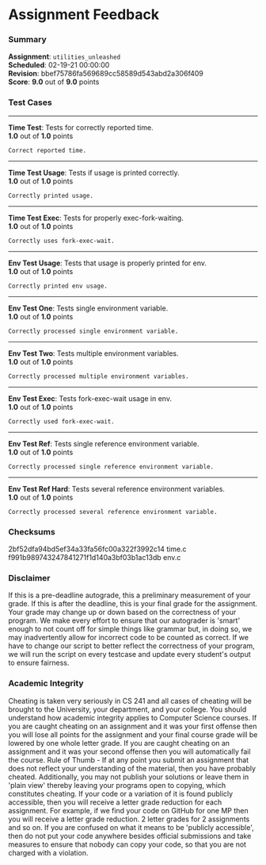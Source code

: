 # Assignment Feedback

### Summary

**Assignment**: `utilities_unleashed`  
**Scheduled**: 02-19-21 00:00:00  
**Revision**: bbef75786fa569689cc58589d543abd2a306f409  
**Score**: **9.0** out of **9.0** points

### Test Cases
---

**Time Test**: Tests for correctly reported time.  
**1.0** out of **1.0** points
```
Correct reported time.
```
---

**Time Test Usage**: Tests if usage is printed correctly.  
**1.0** out of **1.0** points
```
Correctly printed usage.
```
---

**Time Test Exec**: Tests for properly exec-fork-waiting.  
**1.0** out of **1.0** points
```
Correctly uses fork-exec-wait.
```
---

**Env Test Usage**: Tests that usage is properly printed for env.  
**1.0** out of **1.0** points
```
Correctly printed env usage.
```
---

**Env Test One**: Tests single environment variable.  
**1.0** out of **1.0** points
```
Correctly processed single environment variable.
```
---

**Env Test Two**: Tests multiple environment variables.  
**1.0** out of **1.0** points
```
Correctly processed multiple environment variables.
```
---

**Env Test Exec**: Tests fork-exec-wait usage in env.  
**1.0** out of **1.0** points
```
Correctly used fork-exec-wait.
```
---

**Env Test Ref**: Tests single reference environment variable.  
**1.0** out of **1.0** points
```
Correctly processed single reference environment variable.
```
---

**Env Test Ref Hard**: Tests several reference environment variables.  
**1.0** out of **1.0** points
```
Correctly processed several reference environment variable.
```
### Checksums

2bf52dfa94bd5ef34a33fa56fc00a322f3992c14 time.c  
f991b989743247841271f1d140a3bf03b1ac13db env.c


### Disclaimer
If this is a pre-deadline autograde, this a preliminary measurement of your grade.
If this is after the deadline, this is your final grade for the assignment.
Your grade may change up or down based on the correctness of your program.
We make every effort to ensure that our autograder is 'smart' enough to not count off
for simple things like grammar but, in doing so, we may inadvertently allow for
incorrect code to be counted as correct.
If we have to change our script to better reflect the correctness of your program,
we will run the script on every testcase and update every student's output to ensure fairness.



### Academic Integrity
Cheating is taken very seriously in CS 241 and all cases of cheating will be brought to the University, your department, and your college.
You should understand how academic integrity applies to Computer Science courses.
If you are caught cheating on an assignment and it was your first offense then you will lose all points for the assignment and your final course
grade will be lowered by one whole letter grade. If you are caught cheating on an assignment and it was your second offense then you will automatically fail the course.
Rule of Thumb - If at any point you submit an assignment that does not reflect your understanding of the material, then you have probably cheated.
Additionally, you may not publish your solutions or leave them in 'plain view' thereby leaving your programs open to copying, which constitutes cheating.
If your code or a variation of it is found publicly accessible, then you will receive a letter grade reduction for each assignment.
For example, if we find your code on GitHub for one MP then you will receive a letter grade reduction. 2 letter grades for 2 assignments and so on.
If you are confused on what it means to be 'publicly accessible', then do not put your code anywhere besides official submissions and take measures
to ensure that nobody can copy your code, so that you are not charged with a violation.


